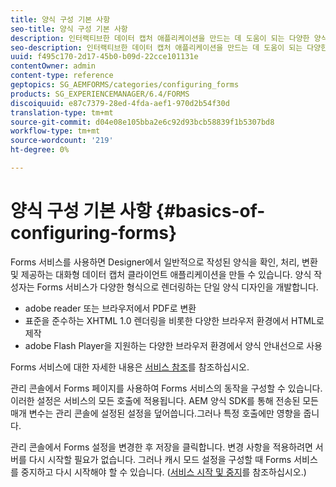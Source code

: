 ```yaml
---
title: 양식 구성 기본 사항
seo-title: 양식 구성 기본 사항
description: 인터랙티브한 데이터 캡처 애플리케이션을 만드는 데 도움이 되는 다양한 양식 서비스에 대해 알아보십시오.
seo-description: 인터랙티브한 데이터 캡처 애플리케이션을 만드는 데 도움이 되는 다양한 양식 서비스에 대해 알아보십시오.
uuid: f495c170-2d17-45b0-b09d-22cce101131e
contentOwner: admin
content-type: reference
geptopics: SG_AEMFORMS/categories/configuring_forms
products: SG_EXPERIENCEMANAGER/6.4/FORMS
discoiquuid: e87c7379-28ed-4fda-aef1-970d2b54f30d
translation-type: tm+mt
source-git-commit: d04e08e105bba2e6c92d93bcb58839f1b5307bd8
workflow-type: tm+mt
source-wordcount: '219'
ht-degree: 0%

---
```



# 양식 구성 기본 사항 {#basics-of-configuring-forms}

Forms 서비스를 사용하면 Designer에서 일반적으로 작성된 양식을 확인, 처리, 변환 및 제공하는 대화형 데이터 캡처 클라이언트 애플리케이션을 만들 수 있습니다. 양식 작성자는 Forms 서비스가 다양한 형식으로 렌더링하는 단일 양식 디자인을 개발합니다.

* adobe reader 또는 브라우저에서 PDF로 변환
* 표준을 준수하는 XHTML 1.0 렌더링을 비롯한 다양한 브라우저 환경에서 HTML로 제작
* adobe Flash Player을 지원하는 다양한 브라우저 환경에서 양식 안내선으로 사용

Forms 서비스에 대한 자세한 내용은 [서비스 참조](https://www.adobe.com/go/learn_aemforms_services_63)를 참조하십시오.

관리 콘솔에서 Forms 페이지를 사용하여 Forms 서비스의 동작을 구성할 수 있습니다. 이러한 설정은 서비스의 모든 호출에 적용됩니다. AEM 양식 SDK를 통해 전송된 모든 매개 변수는 관리 콘솔에 설정된 설정을 덮어씁니다.그러나 특정 호출에만 영향을 줍니다.

관리 콘솔에서 Forms 설정을 변경한 후 저장을 클릭합니다. 변경 사항을 적용하려면 서버를 다시 시작할 필요가 없습니다. 그러나 캐시 모드 설정을 구성할 때 Forms 서비스를 중지하고 다시 시작해야 할 수 있습니다. ([서비스 시작 및 중지](/help/forms/using/admin-help/starting-stopping-services.md#starting-and-stopping-services)를 참조하십시오.)

